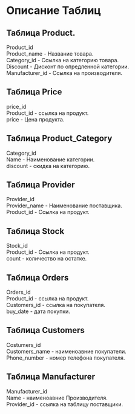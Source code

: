 # Описание Таблиц

## Таблица Product.
Product_id\
Product_name - Название товара.\
Category_id - Ссылка на категорию товара.\
Discount - Дисконт по опредленной категории.\
Manufacturer_id - Ссылка на производителя.

## Таблица Price
price_id\
Product_id - ссылка на продукт.\
price - Цена продукта.

## Таблица Product_Category
Category_id\
Name - Наименование категории.\
discount - скидка на категорию.

## Таблица Provider
Provider_id\
Provider_name - Наименование поставщика.\
Product_id - Ссылка на продукт.

## Таблица Stock 
Stock_id\
Product_id - Ссылка на продукт.\
count - количество на остатке.

## Таблица Orders
Orders_id\
Product_id - ссылка на продукт.\
Customers_id - ссылка на покупателя.\
buy_date - дата покупки.

## Таблица Customers
Costumers_id\
Customers_name - наименоавние покупатели.\
Phone_number - номер телефона покупателя.

## Таблица Manufacturer
Manufacturer_id\
Name - наименоавние Производителя.\
Provider_id - ссылка на таблицу поставщики.
